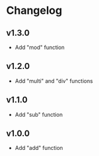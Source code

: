 # Changelog

## v1.3.0

- Add "mod" function

## v1.2.0

- Add "multi" and "div" functions

## v1.1.0

- Add "sub" function

## v1.0.0

- Add "add" function
